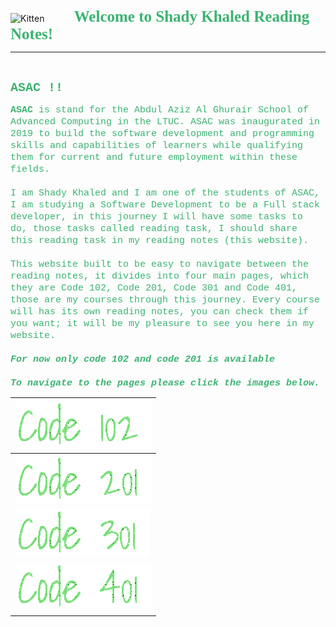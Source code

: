 <img src="https://asac.ltuc.com/wp-content/themes/asac/images/logo.png" alt="Kitten"
	title="LTUC-Abdul Aziz Al Ghurair School of Advanced Computing" width="200" />  &nbsp;&nbsp;&nbsp;&nbsp;&nbsp;&nbsp;&nbsp;&nbsp;&nbsp;&nbsp; <span style="font-family:Papyrus; font-size:25px;color:rgb(60, 179, 113)">**Welcome to Shady Khaled Reading Notes!**</span>

---
<br>

<span style="font-family:Courier New; font-size:20px;color:rgb(60, 179, 113)"> **ASAC !!** </span>


<span style="font-family:Courier New; font-size:15px;color:rgb(60, 179, 113)">**ASAC** is stand for the Abdul Aziz Al Ghurair School of Advanced Computing in the LTUC. ASAC was inaugurated in 2019 to build the software development and programming skills and capabilities of learners while qualifying them for current and future employment within these fields.<br><br>
I am Shady Khaled and I am one of the students of ASAC, I am studying a Software Development to be a Full stack developer, in this journey I will have some tasks to do, those tasks called reading task, I should share this reading task in my reading notes (this website).<br><br>
This website built to be easy to navigate between the reading notes, it divides into four main pages, which they are Code 102, Code 201, Code 301 and Code 401, those are my courses through this journey. Every course will has its own reading notes, you can check them if you want; it will be my pleasure to see you here in my website.<br><br>
***For now only code 102 and code 201 is available***<br><br>
***To navigate to the pages please click the images below.***</span>
<br>


| [<img src="assets/code102.gif">](Code102/code102.md)    | 
| ----------- | 
| [<img src="assets/code201.gif">](Code201/code201.md)     | 
| [<img src="assets/code301.gif">](Code301/Code301.md)   | 
| [<img src="assets/code401.gif">](Code401/code401.md)   | 

